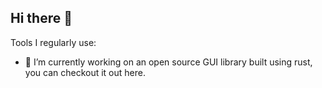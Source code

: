 ## Hi there 👋
Tools I regularly use:

- 🔭 I’m currently working on an open source GUI library built using rust, you can checkout it out here.
